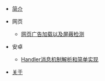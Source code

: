 - [简介](/introduction/)

- 网页
    - [网页广告加载以及屏蔽检测](/web/ad-plugin-detect.md)

- 安卓
    - [Handler消息机制解析和简单实现](/android/sample-handler.md)

- [关于](about.md)
